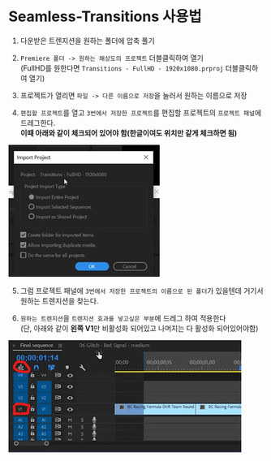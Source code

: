 # Seamless-Transitions 사용법
 1. 다운받은 트렌지션을 원하는 폴더에 압축 풀기
 
 2. `Premiere 폴더 -> 원하는 해상도의 프로젝트` 더블클릭하여 열기    
  (FullHD를 원한다면 `Transitions - FullHD - 1920x1080.prproj` 더블클릭하여 열기)
 
 3. 프로젝트가 열리면 `파일 -> 다른 이름으로 저장`을 눌러서 원하는 이름으로 저장
 
 4. `편집할 프로젝트`를 열고 `3번에서 저장한 프로젝트`를 편집할 프로젝트의 `프로젝트 패널`에 드레그한다.    
 **이때 아래와 같이 체크되어 있어야 함(한글이여도 위치만 같게 체크하면 됨)**

  ![Import Project](https://github.com/najoan125/Seamless-Transitions-Guide/blob/main/1.png?raw=true)
 
 5. 그럼 프로젝트 패널에 `3번에서 저장한 프로젝트의 이름으로 된 폴더`가 있을텐데 거기서 원하는 트렌지션을 찾는다.
 
 6. `원하는 트렌지션`을 `트렌지션 효과를 넣고싶은 부분`에 드레그 하여 적용한다   
 (단, 아래와 같이 **왼쪽 V1**만  비활성화 되어있고 나머지는 다 활성화 되어있어야함)
 
   ![Import Project](https://github.com/najoan125/Seamless-Transitions-Guide/blob/main/2.png?raw=true)
